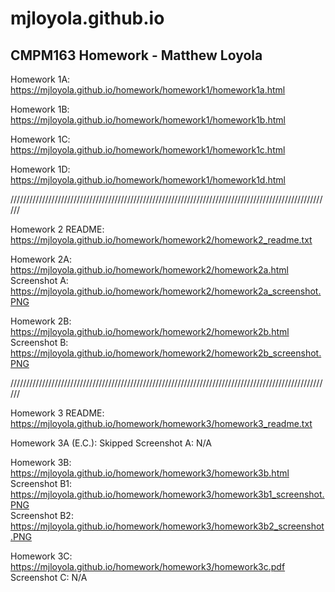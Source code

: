 # mjloyola.github.io
## CMPM163 Homework - Matthew Loyola ##

Homework 1A: https://mjloyola.github.io/homework/homework1/homework1a.html

Homework 1B: https://mjloyola.github.io/homework/homework1/homework1b.html

Homework 1C: https://mjloyola.github.io/homework/homework1/homework1c.html

Homework 1D: https://mjloyola.github.io/homework/homework1/homework1d.html

//////////////////////////////////////////////////////////////////////////////////////////////////////

Homework 2 README: https://mjloyola.github.io/homework/homework2/homework2_readme.txt

Homework 2A: https://mjloyola.github.io/homework/homework2/homework2a.html   
Screenshot A: https://mjloyola.github.io/homework/homework2/homework2a_screenshot.PNG

Homework 2B: https://mjloyola.github.io/homework/homework2/homework2b.html  
Screenshot B: https://mjloyola.github.io/homework/homework2/homework2b_screenshot.PNG

//////////////////////////////////////////////////////////////////////////////////////////////////////

Homework 3 README: https://mjloyola.github.io/homework/homework3/homework3_readme.txt

Homework 3A (E.C.): Skipped
Screenshot A: N/A

Homework 3B: https://mjloyola.github.io/homework/homework3/homework3b.html  
Screenshot B1: https://mjloyola.github.io/homework/homework3/homework3b1_screenshot.PNG   
Screenshot B2: https://mjloyola.github.io/homework/homework3/homework3b2_screenshot.PNG 

Homework 3C: https://mjloyola.github.io/homework/homework3/homework3c.pdf
Screenshot C: N/A
